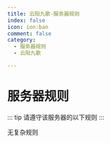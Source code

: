 ```yaml
---
title: 云阳九歌-服务器规则
index: false
icon: ion:ban
comment: false
category:
  - 服务器规则
  - 云阳九歌

---
```


# 服务器规则

::: tip
请遵守该服务器的以下规则
:::

无复杂规则

